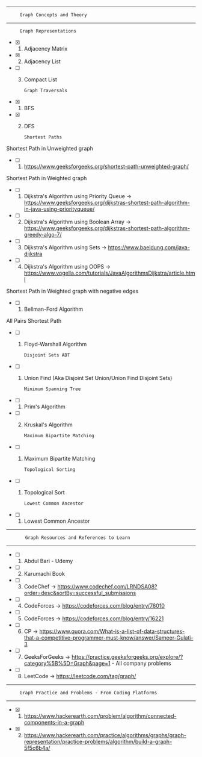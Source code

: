 
***
         Graph Concepts and Theory
***
         Graph Representations
- [x] 1. Adjacency Matrix
- [x] 2. Adjacency List
- [ ] 3. Compact List

         Graph Traversals
- [x] 1. BFS
- [x] 2. DFS

         Shortest Paths
Shortest Path in Unweighted graph
- [ ] 1. https://www.geeksforgeeks.org/shortest-path-unweighted-graph/

Shortest Path in Weighted graph
- [ ] 1. Dijkstra's Algorithm using Priority Queue -> https://www.geeksforgeeks.org/dijkstras-shortest-path-algorithm-in-java-using-priorityqueue/
- [ ] 2. Dijkstra's Algorithm using Boolean Array -> https://www.geeksforgeeks.org/dijkstras-shortest-path-algorithm-greedy-algo-7/ 
- [ ] 3. Dijkstra's Algorithm using Sets -> https://www.baeldung.com/java-dijkstra
- [ ] 4. Dijkstra's Algorithm using OOPS -> https://www.vogella.com/tutorials/JavaAlgorithmsDijkstra/article.html

Shortest Path in Weighted graph with negative edges
- [ ] 1. Bellman-Ford Algorithm

All Pairs Shortest Path
- [ ] 1. Floyd-Warshall Algorithm
         
         Disjoint Sets ADT
- [ ] 1. Union Find (Aka Disjoint Set Union/Union Find Disjoint Sets)

         Minimum Spanning Tree
- [ ] 1. Prim's Algorithm
- [ ] 2. Kruskal's Algorithm

         Maximum Bipartite Matching
- [ ] 1. Maximum Bipartite Matching
                      
         Topological Sorting
- [ ] 1. Topological Sort

         Lowest Common Ancestor
- [ ] 1. Lowest Common Ancestor
***
           Graph Resources and References to Learn
***
- [ ] 1. Abdul Bari - Udemy
- [ ] 2. Karumachi Book
- [ ] 3. CodeChef -> https://www.codechef.com/LRNDSA08?order=desc&sortBy=successful_submissions
- [ ] 4. CodeForces -> https://codeforces.com/blog/entry/76010
- [ ] 5. CodeForces -> https://codeforces.com/blog/entry/16221
- [ ] 6. CP -> https://www.quora.com/What-is-a-list-of-data-structures-that-a-competitive-programmer-must-know/answer/Sameer-Gulati-3
- [ ] 7. GeeksForGeeks -> https://practice.geeksforgeeks.org/explore/?category%5B%5D=Graph&page=1 - All company problems
- [ ] 8. LeetCode -> https://leetcode.com/tag/graph/



***
         Graph Practice and Problems - From Coding Platforms
***
- [x] 1. https://www.hackerearth.com/problem/algorithm/connected-components-in-a-graph
- [x] 2. https://www.hackerearth.com/practice/algorithms/graphs/graph-representation/practice-problems/algorithm/build-a-graph-5f5c6b4a/